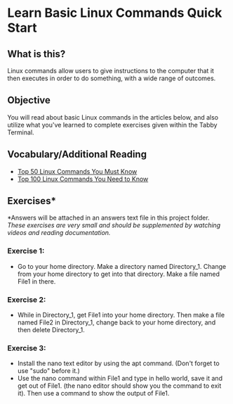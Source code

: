 # Learn Basic Linux Commands Quick Start
## What is this?
Linux commands allow users to give instructions to the computer that it then executes in order to do something, with a wide range of outcomes.

## Objective
You will read about basic Linux commands in the articles below, and also utilize what you've learned to complete exercises given within the Tabby Terminal.

## Vocabulary/Additional Reading
- [Top 50 Linux Commands You Must Know](https://www.digitalocean.com/community/tutorials/linux-commands)
- [Top 100 Linux Commands You Need to Know](https://www.dreamhost.com/blog/linux-commands/)

## Exercises*
*Answers will be attached in an answers text file in this project folder. *These exercises are very small and should be supplemented by watching videos and reading documentation.*
### Exercise 1:
- Go to your home directory. Make a directory named Directory_1. Change from your home directory to get into that directory. Make a file named File1 in there.
### Exercise 2:
- While in Directory_1, get File1 into your home directory. Then make a file named File2 in Directory_1, change back to your home directory, and then delete Directory_1.
### Exercise 3:
- Install the nano text editor by using the apt command. (Don't forget to use "sudo" before it.)
- Use the nano command within File1 and type in hello world, save it and get out of File1. (the nano editor should show you the command to exit it). Then use a command to show the output of File1.